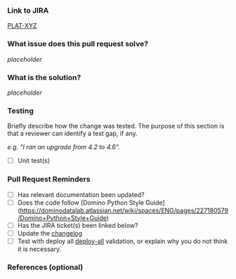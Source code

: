 ### Link to JIRA

[PLAT-XYZ](https://dominodatalab.atlassian.net/browse)

### What issue does this pull request solve?

_placeholder_

### What is the solution?

_placeholder_

### Testing
Briefly describe how the change was tested. The purpose of this section is that a reviewer can identify a test gap, if any.

_e.g. "I ran an upgrade from 4.2 to 4.6"._

- [ ] Unit test(s)

### Pull Request Reminders
- [ ] Has relevant documentation been updated?
- [ ] Does the code follow [Domino Python Style Guide] (https://dominodatalab.atlassian.net/wiki/spaces/ENG/pages/227180579/Domino+Python+Style+Guide)
- [ ] Has the JIRA ticket(s) been linked below?
- [ ] Update the [changelog](https://github.com/cerebrotech/platform-apps/blob/develop/CHANGELOG.md)
- [ ] Test with deploy all [deploy-all](https://dominodatalab.atlassian.net/wiki/spaces/ENG/pages/2133458978/Fleetcommand+CLI+fcmd#Deploy-a-dev%2FPR-style-deploy) validation, or explain why you do not think it is necessary.

### References (optional)
